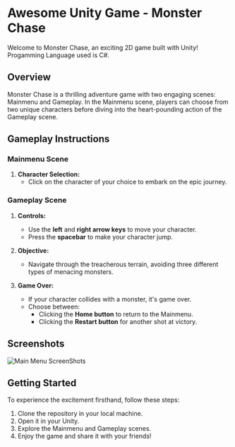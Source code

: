 # Awesome Unity Game - Monster Chase

Welcome to Monster Chase, an exciting 2D game built with Unity! Progamming Language used is C#.

## Overview

Monster Chase is a thrilling adventure game with two engaging scenes: Mainmenu and Gameplay. In the Mainmenu scene, players can choose from two unique characters before diving into the heart-pounding action of the Gameplay scene.

## Gameplay Instructions

### Mainmenu Scene

1. **Character Selection:**
   - Click on the character of your choice to embark on the epic journey.
  
### Gameplay Scene

1. **Controls:**
   - Use the **left** and **right arrow keys** to move your character.
   - Press the **spacebar** to make your character jump.

2. **Objective:**
   - Navigate through the treacherous terrain, avoiding three different types of menacing monsters.

3. **Game Over:**
   - If your character collides with a monster, it's game over.
   - Choose between:
     - Clicking the **Home button** to return to the Mainmenu.
     - Clicking the **Restart button** for another shot at victory.

## Screenshots

![Main Menu ScreenShots](ScreenShoots/MainMenu.png)

## Getting Started

To experience the excitement firsthand, follow these steps:

1. Clone the repository in your local machine.
2. Open it in your Unity.
3. Explore the Mainmenu and Gameplay scenes.
4. Enjoy the game and share it with your friends!


